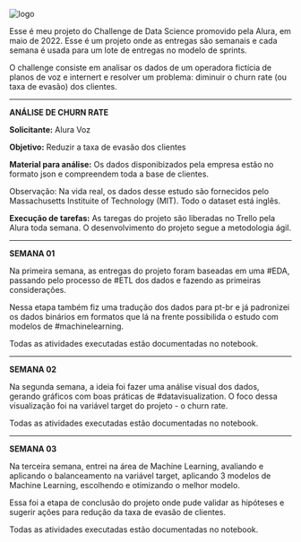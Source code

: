 
![logo](https://user-images.githubusercontent.com/88718731/174648777-26dfe378-6237-4aed-84ae-36fa136133ef.png)

Esse é meu projeto do Challenge de Data Science promovido pela Alura, em maio de 2022.
Esse é um projeto onde as entregas são semanais e cada semana é usada para um lote de entregas no modelo de sprints.

O challenge consiste em analisar os dados de um operadora fictícia de planos de voz e internert e resolver um problema: diminuir o churn rate (ou taxa de evasão) dos clientes.<hr>

<b> ANÁLISE DE CHURN RATE </b>

<b>Solicitante:</b> Alura Voz<p>
<b>Objetivo:</b> Reduzir a taxa de evasão dos clientes<p>
<b>Material para análise:</b> Os dados disponibizados pela empresa estão no formato json e compreendem toda a base de clientes.<p>
Observação: Na vida real, os dados desse estudo são fornecidos pelo Massachusetts Instituite of Technology (MIT). Todo o dataset está inglês.<p>
<b>Execução de tarefas:</b> As taregas do projeto são liberadas no Trello pela Alura toda semana. O desenvolvimento do projeto segue a metodologia ágil.<p><hr>

<b> SEMANA 01 </b>

Na primeira semana, as entregas do projeto foram baseadas em uma #EDA, passando pelo processo de #ETL dos dados e fazendo as primeiras considerações.<p>
Nessa etapa também fiz uma tradução dos dados para pt-br e já padronizei os dados binários em formatos que lá na frente possibilida o estudo com modelos de #machinelearning.<p>
Todas as atividades executadas estão documentadas no notebook.<hr>
  
<b> SEMANA 02 </b>

Na segunda semana, a ideia foi fazer uma análise visual dos dados, gerando gráficos com boas práticas de #datavisualization. O foco dessa visualização foi na variável target do projeto - o churn rate.<p>
Todas as atividades executadas estão documentadas no notebook.<hr>

<b> SEMANA 03 </b>

Na terceira semana, entrei na área de Machine Learning, avaliando e aplicando o balanceamento na variável target, aplicando 3 modelos de Machine Learning, escolhendo e otimizando o melhor modelo.<p>
Essa foi a etapa de conclusão do projeto onde pude validar as hipóteses e sugerir ações para redução da taxa de evasão de clientes.<p>
Todas as atividades executadas estão documentadas no notebook.  
